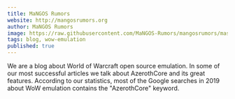 ```yaml
---
title: MaNGOS Rumors
website: http://mangosrumors.org
author: MaNGOS Rumors
image: https://raw.githubusercontent.com/MaNGOS-Rumors/mangosrumors/master/mangos-rumors.png
tags: blog, wow-emulation
published: true
---
```


We are a blog about World of Warcraft open source emulation. In some of our most successful articles we talk about AzerothCore and its great features. According to our statistics, most of the Google searches in 2019 about WoW emulation contains the "AzerothCore" keyword.
